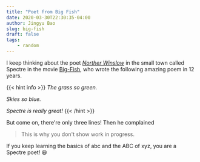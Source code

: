 ```yaml
---
title: "Poet from Big Fish"
date: 2020-03-30T22:30:35-04:00
author: Jingyu Bao
slug: big-fish
draft: false
tags:
    - random
---
```


I keep thinking about the poet [*Norther Winslow*](https://www.imdb.com/title/tt0319061/characters/nm0000114) in the small town called Spectre in the movie [Big-Fish](https://en.wikipedia.org/wiki/Big_Fish), who wrote the following amazing poem in 12 years.

{{< hint info >}}
*The grass so green.*

*Skies so blue.*

*Spectre is really great!*
{{< /hint >}}

But come on, there're only three lines! Then he complained

> This is why you don't show work in progress.

If you keep learning the basics of abc and the ABC of xyz, you are a Spectre poet! :laughing:
